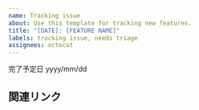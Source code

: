```yaml
---
name: Tracking issue
about: Use this template for tracking new features.
title: "[DATE]: [FEATURE NAME]"
labels: tracking issue, needs triage
assignees: octocat
---
```


<!-- スプレッドシートに記録するかどうか（ y , n ）: [y] -->

完了予定日 yyyy/mm/dd

## 関連リンク
